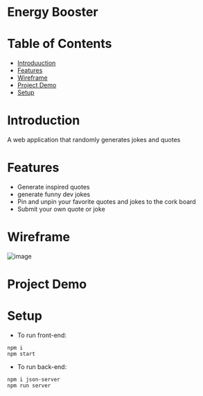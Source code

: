 # Energy Booster

# Table of Contents 
*   [Introduuction](#introduction)
*   [Features](#features)
*   [Wireframe](#wireframe)
*   [Project Demo](#project-demo)
*   [Setup](#setup)

#   Introduction
A web application that randomly generates jokes and quotes

#   Features 
- Generate inspired quotes
- generate funny dev jokes
- Pin and unpin your favorite quotes and jokes to the cork board
- Submit your own quote or joke

#   Wireframe 
![image](https://user-images.githubusercontent.com/61214246/172075916-61ef871e-1dd7-4e22-9a9b-13cc2808ecfc.png)

#   Project Demo 

#   Setup
- To run front-end:
```
npm i
npm start
```

- To run back-end:
```
npm i json-server
npm run server
```
